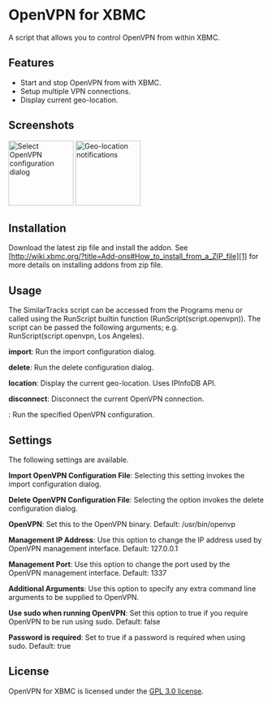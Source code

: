 OpenVPN for XBMC
==========
A script that allows you to control OpenVPN from within XBMC.

Features
-----
- Start and stop OpenVPN from with XBMC.
- Setup multiple VPN connections.
- Display current geo-location.

Screenshots
-----
<img alt="Select OpenVPN configuration dialog" src="https://raw.github.com/brianhornsby/www_brianhornsby_com/master/img/openvpn_select_configuration.png" height="128"/>
<img alt="Geo-location notifications" src="https://raw.github.com/brianhornsby/www_brianhornsby_com/master/img/openvpn_geolocation_notification.png" height="128"/>

Installation
------
Download the latest zip file and install the addon. See [http://wiki.xbmc.org/?title=Add-ons#How_to_install_from_a_ZIP_file][1] for more details on installing addons from zip file.

Usage
------
The SimilarTracks script can be accessed from the Programs menu or called using the RunScript builtin function (RunScript(script.openvpn)). The script can be passed the following arguments; e.g. RunScript(script.openvpn, Los Angeles).

**import**: Run the import configuration dialog.

**delete**: Run the delete configuration dialog.

**location**: Display the current geo-location. Uses IPInfoDB API.

**disconnect**: Disconnect the current OpenVPN connection.

**<openvpn configuration>**: Run the specified OpenVPN configuration.

Settings
--------
The following settings are available.

**Import OpenVPN Configuration File**: Selecting this setting invokes the import configuration dialog.

**Delete OpenVPN Configuration File**: Selecting the option invokes the delete configuration dialog.

**OpenVPN**: Set this to the OpenVPN binary. Default: /usr/bin/openvp

**Management IP Address**: Use this option to change the IP address used by OpenVPN management interface. Default: 127.0.0.1

**Management Port**: Use this option to change the port used by the OpenVPN management interface. Default: 1337

**Additional Arguments**: Use this option to specify any extra command line arguments to be supplied to OpenVPN.

**Use sudo when running OpenVPN**: Set this option to true if you require OpenVPN to be run using sudo. Default: false

**Password is required**: Set to true if a password is required when using sudo. Default: true

License
------
OpenVPN for XBMC is licensed under the [GPL 3.0 license][2].

[1]: http://wiki.xbmc.org/?title=Add-ons#How_to_install_from_a_ZIP_file
[2]: http://www.gnu.org/licenses/gpl-3.0.html

